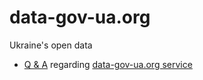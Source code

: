 # data-gov-ua.org
Ukraine's open data

* [Q & A](https://github.com/Maidan-hackaton/data-gov-ua.org/issues) regarding [data-gov-ua.org service](http://data-gov-ua.org)
